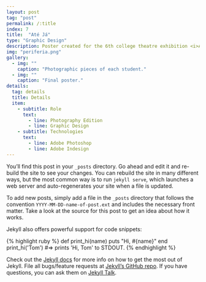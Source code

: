 ```yaml
---
layout: post
tag: "post"
permalink: /:title
index: 7
title:  "Até Já"
type: "Graphic Design"
description: Poster created for the 6th college theatre exhibition <i>Até já!</i>, organised by the theatre students from the Coimbra Education School in Portugal. The main idea for this poster was to reflect the participation role of each student in this project. The exhibition consists in the presentation of a series of small pieces and exercises done by each student, who had the role to create and direct a small piece and where the fellow colleagues appear as actors. The main idea was for the poster reflect the participation of the students to create this exhibition. In this way were used photographic pieces of each student to create a fictional character that is the main object of the poster.
img: "periferia.png"
gallery:
  - img: ""
    caption: "Photographic pieces of each student."
  - img: ""
    caption: "Final poster."
details:
  tag: details
  title: Details
  item:
    - subtitle: Role
      text:
        - line: Photography Edition
        - line: Graphic Design
    - subtitle: Technologies
      text:
        - line: Adobe Photoshop
        - line: Adobe Indesign
---
```

You’ll find this post in your `_posts` directory. Go ahead and edit it and re-build the site to see your changes. You can rebuild the site in many different ways, but the most common way is to run `jekyll serve`, which launches a web server and auto-regenerates your site when a file is updated.

To add new posts, simply add a file in the `_posts` directory that follows the convention `YYYY-MM-DD-name-of-post.ext` and includes the necessary front matter. Take a look at the source for this post to get an idea about how it works.

Jekyll also offers powerful support for code snippets:

{% highlight ruby %}
def print_hi(name)
  puts "Hi, #{name}"
end
print_hi('Tom')
#=> prints 'Hi, Tom' to STDOUT.
{% endhighlight %}

Check out the [Jekyll docs][jekyll-docs] for more info on how to get the most out of Jekyll. File all bugs/feature requests at [Jekyll’s GitHub repo][jekyll-gh]. If you have questions, you can ask them on [Jekyll Talk][jekyll-talk].

[jekyll-docs]: https://jekyllrb.com/docs/home
[jekyll-gh]:   https://github.com/jekyll/jekyll
[jekyll-talk]: https://talk.jekyllrb.com/
